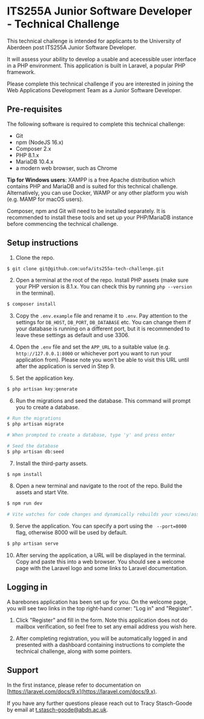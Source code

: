# ITS255A Junior Software Developer - Technical Challenge

This technical challenge is intended for applicants to the University of Aberdeen post ITS255A Junior Software Developer.

It will assess your ability to develop a usable and acecessible user interface in a PHP environment. This application is built in Laravel, a popular PHP framework.

Please complete this technical challenge if you are interested in joining the Web Applications Development Team as a Junior Software Developer.

## Pre-requisites

The following software is required to complete this technical challenge:

- Git
- npm (NodeJS 16.x)
- Composer 2.x
- PHP 8.1.x
- MariaDB 10.4.x
- a modern web browser, such as Chrome

**Tip for Windows users**: XAMPP is a free Apache distribution which contains PHP and MariaDB and is suited for this technical challenge. Alternatively, you can use Docker, WAMP or any other platform you wish (e.g. MAMP for macOS users).

Composer, npm and Git will need to be installed separately. It is recommended to install these tools and set up your PHP/MariaDB instance before commencing the technical challenge.


## Setup instructions

1. Clone the repo.

```sh
$ git clone git@github.com:uofa/its255a-tech-challenge.git
```

2. Open a terminal at the root of the repo. Install PHP assets (make sure your PHP version is 8.1.x. You can check this by running `php --version` in the terminal).

```sh
$ composer install
```

3. Copy the `.env.example` file and rename it to `.env`. Pay attention to the settings for `DB_HOST`, `DB_PORT`, `DB_DATABASE` etc. You can change them if your database is running on a different port, but it is recommended to leave these settings as default and use 3306.

4. Open the `.env` file and set the `APP_URL` to a suitable value (e.g. `http://127.0.0.1:8000` or whichever port you want to run your application from). Please note you won't be able to visit this URL until after the application is served in Step 9.

5. Set the application key.

```sh
$ php artisan key:generate
```

6. Run the migrations and seed the database. This command will prompt you to create a database.

```sh
# Run the migrations
$ php artisan migrate

# When prompted to create a database, type 'y' and press enter

# Seed the database
$ php artisan db:seed
```

7. Install the third-party assets.

```sh
$ npm install
```

8. Open a new terminal and navigate to the root of the repo. Build the assets and start Vite.

```sh
$ npm run dev

# Vite watches for code changes and dynamically rebuilds your views/assets etc.

```

9. Serve the application. You can specify a port using the ` --port=8000` flag, otherwise 8000 will be used by default.

```sh
$ php artisan serve
```

10. After serving the application, a URL will be displayed in the terminal. Copy and paste this into a web browser.  You should see a welcome page with the Laravel logo and some links to Laravel documentation.

## Logging in

A barebones application has been set up for you. On the welcome page, you will see two links in the top right-hand corner: "Log in" and "Register".

1. Click "Register" and fill in the form. Note this application does not do mailbox verification, so feel free to set any email address you wish here.

2. After completing registration, you will be automatically logged in and presented with a dashboard containing instructions to complete the technical challenge, along with some pointers.

## Support

In the first instance, please refer to documentation on [https://laravel.com/docs/9.x](https://laravel.com/docs/9.x).

If you have any further questions please reach out to Tracy Stasch-Goode by email at [t.stasch-goode@abdn.ac.uk](t.stasch-goode@abdn.ac.uk).
